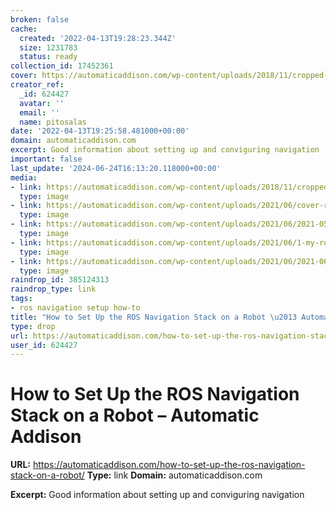 ```yaml
---
broken: false
cache:
  created: '2022-04-13T19:28:23.344Z'
  size: 1231783
  status: ready
collection_id: 17452361
cover: https://automaticaddison.com/wp-content/uploads/2018/11/cropped-logo_sq_240.png
creator_ref:
  _id: 624427
  avatar: ''
  email: ''
  name: pitosalas
date: '2022-04-13T19:25:58.481000+00:00'
domain: automaticaddison.com
excerpt: Good information about setting up and conviguring navigation
important: false
last_update: '2024-06-24T16:13:20.118000+00:00'
media:
- link: https://automaticaddison.com/wp-content/uploads/2018/11/cropped-logo_sq_240.png
  type: image
- link: https://automaticaddison.com/wp-content/uploads/2021/06/cover-ros-navigation-stack.jpg
  type: image
- link: https://automaticaddison.com/wp-content/uploads/2021/06/2021-05-13-20.47.15.jpg
  type: image
- link: https://automaticaddison.com/wp-content/uploads/2021/06/1-my-robot.jpg
  type: image
- link: https://automaticaddison.com/wp-content/uploads/2021/06/2021-06-02-08.51.33.jpg
  type: image
raindrop_id: 385124313
raindrop_type: link
tags:
- ros navigation setup how-to
title: "How to Set Up the ROS Navigation Stack on a Robot \u2013 Automatic Addison"
type: drop
url: https://automaticaddison.com/how-to-set-up-the-ros-navigation-stack-on-a-robot/
user_id: 624427
---
```


# How to Set Up the ROS Navigation Stack on a Robot – Automatic Addison

**URL:** https://automaticaddison.com/how-to-set-up-the-ros-navigation-stack-on-a-robot/
**Type:** link
**Domain:** automaticaddison.com

**Excerpt:** Good information about setting up and conviguring navigation
